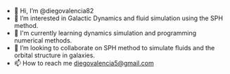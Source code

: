 - 👋 Hi, I’m @diegovalencia82
- 👀 I’m interested in Galactic Dynamics and fluid simulation using the SPH method.
- 🌱 I'm currently learning dynamics simulation and programming numerical methods.
- 💞️ I’m looking to collaborate on SPH method to simulate fluids and the orbital structure in galaxies.
- 📫 How to reach me diegovalencia5@gmail.com

<!---
diegovalencia82/diegovalencia82 is a ✨ special ✨ repository because its `README.md` (this file) appears on your GitHub profile.
You can click the Preview link to take a look at your changes.
--->

